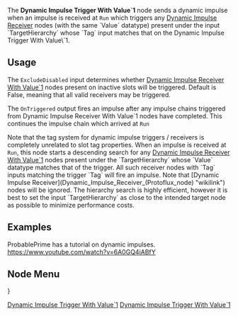 <languages></languages>

The **Dynamic Impulse Trigger With Value\`1** node sends a dynamic
impulse when an impulse is received at `Run` which triggers any [Dynamic
Impulse
Receiver](Dynamic_Impulse_Receiver_With_Value`1_(Protoflux_node) "wikilink")
nodes (with the same `Value` datatype) present under the input
`TargetHierarchy` whose `Tag` input matches that on the Dynamic Impulse
Trigger With Value\`1.

## Usage

The `ExcludeDisabled` input determines whether [Dynamic Impulse Receiver
With
Value\`1](Dynamic_Impulse_Receiver_With_Value`1_(Protoflux_node) "wikilink")
nodes present on inactive slots will be triggered. Default is False,
meaning that all valid receivers may be triggered.

The `OnTriggered` output fires an impulse after any impulse chains
triggered from Dynamic Impulse Receiver With Value\`1 nodes have
completed. This continues the impulse chain which arrived at `Run`

Note that the tag system for dynamic impulse triggers / receivers is
completely unrelated to slot tag properties. When an impulse is received
at `Run`, this node starts a descending search for any [Dynamic Impulse
Receiver With
Value\`1](Dynamic_Impulse_Receiver_With_Value`1_(Protoflux_node) "wikilink")
nodes present under the `TargetHierarchy` whose `Value` datatype matches
that of the trigger. All such receiver nodes with `Tag` inputs matching
the trigger `Tag` will fire an impulse. Note that [Dynamic Impulse
Receiver](Dynamic_Impulse_Receiver_(Protoflux_node) "wikilink") nodes
will be ignored. The hierarchy search is highly efficient, however it is
best to set the input `TargetHierarchy` as close to the intended target
node as possible to minimize performance costs.

## Examples

ProbablePrime has a tutorial on dynamic impulses.
<youtube><https://www.youtube.com/watch?v=6A0GQ4iABfY></youtube>

## Node Menu

}

[Dynamic Impulse Trigger With
Value\`1](Category:Protoflux{{#translation:}} "wikilink") [Dynamic
Impulse Trigger With
Value\`1](Category:Protoflux:Flow{{#translation:}} "wikilink")